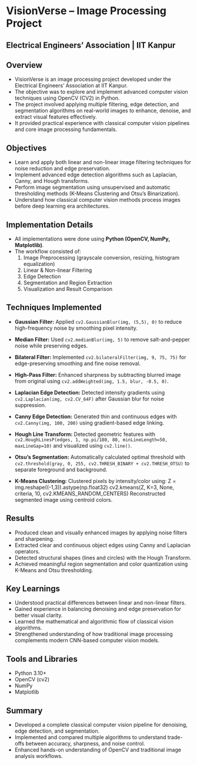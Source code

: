 # VisionVerse – Image Processing Project
## Electrical Engineers’ Association | IIT Kanpur

## Overview
- VisionVerse is an image processing project developed under the Electrical Engineers’ Association at IIT Kanpur.
- The objective was to explore and implement advanced computer vision techniques using OpenCV (CV2) in Python.
- The project involved applying multiple filtering, edge detection, and segmentation algorithms on real-world images to enhance, denoise, and extract visual features effectively.
- It provided practical experience with classical computer vision pipelines and core image processing fundamentals.

##  Objectives
- Learn and apply both linear and non-linear image filtering techniques for noise reduction and edge preservation.
- Implement advanced edge detection algorithms such as Laplacian, Canny, and Hough transforms.
- Perform image segmentation using unsupervised and automatic thresholding methods (K-Means Clustering and Otsu’s Binarization).
- Understand how classical computer vision methods process images before deep learning era architectures.

## Implementation Details
- All implementations were done using **Python (OpenCV, NumPy, Matplotlib)**.
- The workflow consisted of:
  1. Image Preprocessing (grayscale conversion, resizing, histogram equalization)
  2. Linear & Non-linear Filtering
  3. Edge Detection
  4. Segmentation and Region Extraction
  5. Visualization and Result Comparison

## Techniques Implemented
- **Gaussian Filter:** Applied `cv2.GaussianBlur(img, (5,5), 0)` to reduce high-frequency noise by smoothing pixel intensity.
- **Median Filter:** Used `cv2.medianBlur(img, 5)` to remove salt-and-pepper noise while preserving edges.
- **Bilateral Filter:** Implemented `cv2.bilateralFilter(img, 9, 75, 75)` for edge-preserving smoothing and fine noise removal.
- **High-Pass Filter:** Enhanced sharpness by subtracting blurred image from original using `cv2.addWeighted(img, 1.5, blur, -0.5, 0)`.

- **Laplacian Edge Detection:** Detected intensity gradients using `cv2.Laplacian(img, cv2.CV_64F)` after Gaussian blur for noise suppression.
- **Canny Edge Detection:** Generated thin and continuous edges with `cv2.Canny(img, 100, 200)` using gradient-based edge linking.
- **Hough Line Transform:** Detected geometric features with `cv2.HoughLinesP(edges, 1, np.pi/180, 80, minLineLength=50, maxLineGap=10)` and visualized using `cv2.line()`.

- **Otsu’s Segmentation:** Automatically calculated optimal threshold with `cv2.threshold(gray, 0, 255, cv2.THRESH_BINARY + cv2.THRESH_OTSU)` to separate foreground and background.
- **K-Means Clustering:** Clustered pixels by intensity/color using:
    Z = img.reshape((-1,3)).astype(np.float32)
    cv2.kmeans(Z, K=3, None, criteria, 10, cv2.KMEANS_RANDOM_CENTERS)
  Reconstructed segmented image using centroid colors.

##  Results
- Produced clean and visually enhanced images by applying noise filters and sharpening.
- Extracted clear and continuous object edges using Canny and Laplacian operators.
- Detected structural shapes (lines and circles) with the Hough Transform.
- Achieved meaningful region segmentation and color quantization using K-Means and Otsu thresholding.

##  Key Learnings
- Understood practical differences between linear and non-linear filters.
- Gained experience in balancing denoising and edge preservation for better visual clarity.
- Learned the mathematical and algorithmic flow of classical vision algorithms.
- Strengthened understanding of how traditional image processing complements modern CNN-based computer vision models.

##  Tools and Libraries
- Python 3.10+
- OpenCV (cv2)
- NumPy
- Matplotlib

##  Summary
- Developed a complete classical computer vision pipeline for denoising, edge detection, and segmentation.
- Implemented and compared multiple algorithms to understand trade-offs between accuracy, sharpness, and noise control.
- Enhanced hands-on understanding of OpenCV and traditional image analysis workflows.
